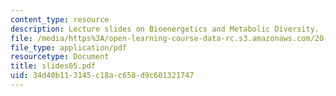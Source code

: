 ```yaml
---
content_type: resource
description: Lecture slides on Bioenergetics and Metabolic Diversity.
file: /media/https%3A/open-learning-course-data-rc.s3.amazonaws.com/20-106j-systems-microbiology-fall-2006/34d40b113145c18ac658d9c601321747_slides05.pdf
file_type: application/pdf
resourcetype: Document
title: slides05.pdf
uid: 34d40b11-3145-c18a-c658-d9c601321747
---
```

